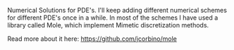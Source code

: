 Numerical Solutions for PDE's. I'll keep adding different numerical schemes for different PDE's once in a while. 
In most of the schemes I have used a library called Mole, which implement Mimetic discretization methods.

Read more about it here: https://github.com/jcorbino/mole
